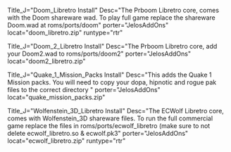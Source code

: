 Title_J="Doom_Libretro Install" Desc="The Prboom Libretro core, comes with the Doom shareware wad. To play full game replace the shareware Doom.wad at roms/ports/doom" porter="JelosAddOns" locat="doom_libretro.zip" runtype="rtr"

Title_J="Doom_2_Libretro Install" Desc="The Prboom Libretro core, add your Doom2.wad to roms/ports/doom2" porter="JelosAddOns" locat="doom2_libretro.zip" 

Title_J="Quake_1_Mission_Packs Install" Desc="This adds the Quake 1 Mission packs. You will need to copy your dopa, hipnotic and rogue pak files to the correct directory  " porter="JelosAddOns" locat="quake_mission_packs.zip"

Title_J="Wolfenstein_3D_Libretro Install" Desc="The ECWolf Libretro core, comes with Wolfenstein_3D shareware files. To run the full commercial game replace the files in roms/ports/ecwolf_libretro (make sure to not delete ecwolf_libretro.so & ecwolf.pk3" porter="JelosAddOns" locat="ecwolf_libretro.zip" runtype="rtr"

